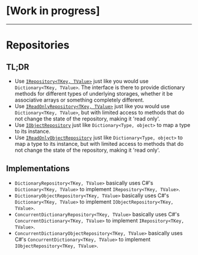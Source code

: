 # [Work in progress]

---

# Repositories

## TL;DR

- Use [`IRepository<TKey, TValue>`](IRepository.md) just like you would use `Dictionary<TKey, TValue>`. The interface is there to provide dictionary methods for different types of underlying storages, whether it be associative arrays or something completely different.
- Use [`IReadOnlyRepository<TKey, TValue>`](IReadOnlyRepository.md) just like you would use `Dictionary<TKey, TValue>`, but with limited access to methods that do not change the state of the repository, making it 'read only'.
- Use [`IObjectRepository`](IObjectRepository.md) just like `Dictionary<Type, object>` to map a type to its instance.
- Use [`IReadOnlyObjectRepository`](IReadOnlyObjectRepository.md) just like `Dictionary<Type, object>` to map a type to its instance, but with limited access to methods that do not change the state of the repository, making it 'read only'.

## Implementations

- `DictionaryRepository<TKey, TValue>` basically uses C#'s `Dictionary<TKey, TValue>` to implement `IRepository<TKey, TValue>`.
- `DictionaryObjectRepository<TKey, TValue>` basically uses C#'s `Dictionary<TKey, TValue>` to implement `IObjectRepository<TKey, TValue>`.
- `ConcurrentDictionaryRepository<TKey, TValue>` basically uses C#'s `ConcurrentDictionary<TKey, TValue>` to implement `IRepository<TKey, TValue>`.
- `ConcurrentDictionaryObjectRepository<TKey, TValue>` basically uses C#'s `ConcurrentDictionary<TKey, TValue>` to implement `IObjectRepository<TKey, TValue>`.
